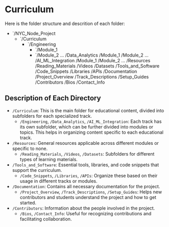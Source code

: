 # Curriculum

Here is the folder structure and descrition of each folder:
- `/NYC_Node_Project
     - `/Curriculum
         - `/Engineering
             - `/Module_1
             - `/Module_2
            ...
        /Data_Analytics
            /Module_1
            /Module_2
            ...
        /AI_ML_Integration
            /Module_1
            /Module_2
            ...
    /Resources
        /Reading_Materials
        /Videos
        /Datasets
    /Tools_and_Software
        /Code_Snippets
        /Libraries
        /APIs
    /Documentation
        /Project_Overview
        /Track_Descriptions
        /Setup_Guides
    /Contributors
        /Bios
        /Contact_Info

## Description of Each Directory

- `/Curriculum`: This is the main folder for educational content, divided into subfolders for each specialized track.
  - `/Engineering`, `/Data_Analytics`, `/AI_ML_Integration`: Each track has its own subfolder, which can be further divided into modules or topics. This helps in organizing content specific to each educational track.
- `/Resources`: General resources applicable across different modules or specific to none.
  - `/Reading_Materials`, `/Videos`, `/Datasets`: Subfolders for different types of learning materials.
- `/Tools_and_Software`: Essential tools, libraries, and code snippets that support the curriculum.
  - `/Code_Snippets`, `/Libraries`, `/APIs`: Organize these based on their usage in different tracks or modules.
- `/Documentation`: Contains all necessary documentation for the project.
  - `/Project_Overview`, `/Track_Descriptions`, `/Setup_Guides`: Helps new contributors and students understand the project and how to get started.
- `/Contributors`: Information about the people involved in the project.
  - `/Bios`, `/Contact_Info`: Useful for recognizing contributions and facilitating collaboration.

